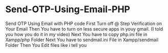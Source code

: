 # Send-OTP-Using-Email-PHP
Send OTP Using Email with PHP code
First Turn off @ Step Verification on Your Email
Then You have to turn on less secure apps in youy gmail. (I told you how you do it in my video)
Next You have to copy php.ini file in Xampp/php Folder
Next You have to sendmail.ini File in Xampp/sendmail Folder
Then You Edit files like i tell you

